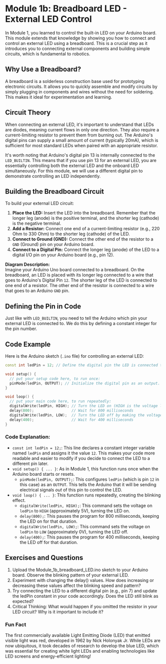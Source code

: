 # Module 1b: Breadboard LED - External LED Control

In Module 1, you learned to control the built-in LED on your Arduino board. This module extends that knowledge by showing you how to connect and control an external LED using a breadboard. This is a crucial step as it introduces you to connecting external components and building simple circuits, which is fundamental to robotics.

## Why Use a Breadboard?

A breadboard is a solderless construction base used for prototyping electronic circuits. It allows you to quickly assemble and modify circuits by simply plugging in components and wires without the need for soldering. This makes it ideal for experimentation and learning.

## Circuit Theory

When connecting an external LED, it's important to understand that LEDs are diodes, meaning current flows in only one direction. They also require a current-limiting resistor to prevent them from burning out. The Arduino's digital pins can supply a small amount of current (typically 20mA), which is sufficient for most standard LEDs when paired with an appropriate resistor.

It's worth noting that Arduino's digital pin 13 is internally connected to the `LED_BUILTIN`. This means that if you use pin 13 for an external LED, you are essentially controlling both the external LED and the onboard LED simultaneously. For this module, we will use a different digital pin to demonstrate controlling an LED independently.

## Building the Breadboard Circuit

To build your external LED circuit:

1. **Place the LED:** Insert the LED into the breadboard. Remember that the longer leg (anode) is the positive terminal, and the shorter leg (cathode) is the negative terminal.  
2. **Add a Resistor:** Connect one end of a current-limiting resistor (e.g., 220 Ohm to 330 Ohm) to the shorter leg (cathode) of the LED.  
3. **Connect to Ground (GND):** Connect the other end of the resistor to a `GND` (Ground) pin on your Arduino board.  
4. **Connect to a Digital Pin:** Connect the longer leg (anode) of the LED to a digital I/O pin on your Arduino board (e.g., pin 12).

**Diagram Description:**  
Imagine your Arduino Uno board connected to a breadboard. On the breadboard, an LED is placed with its longer leg connected to a wire that goes to Arduino's Digital Pin `12`. The shorter leg of the LED is connected to one end of a resistor. The other end of the resistor is connected to a wire that goes to an Arduino `GND` pin.

## Defining the Pin in Code

Just like with `LED_BUILTIN`, you need to tell the Arduino which pin your external LED is connected to. We do this by defining a constant integer for the pin number.

## Code Example

Here is the Arduino sketch (`.ino` file) for controlling an external LED:

```cpp
const int ledPin = 12; // Define the digital pin the LED is connected to

void setup() {  
  // put your setup code here, to run once:  
  pinMode(ledPin, OUTPUT); // Initialize the digital pin as an output.  
}

void loop() {  
  // put your main code here, to run repeatedly:  
  digitalWrite(ledPin, HIGH); // Turn the LED on (HIGH is the voltage level)  
  delay(800);                 // Wait for 800 milliseconds  
  digitalWrite(ledPin, LOW);  // Turn the LED off by making the voltage LOW  
  delay(400);                 // Wait for 400 milliseconds  
}
```

### **Code Explanation:**

- `const int ledPin = 12;`: This line declares a constant integer variable named `ledPin` and assigns it the value `12`. This makes your code more readable and easier to modify if you decide to connect the LED to a different pin later.  
- `void setup() { ... }`: As in Module 1, this function runs once when the Arduino board starts or resets.  
  - `pinMode(ledPin, OUTPUT);`: This configures `ledPin` (which is pin `12` in this case) as an `OUTPUT`. This tells the Arduino that it will be sending electrical signals *out* of this pin to control the LED.  
- `void loop() { ... }`: This function runs repeatedly, creating the blinking effect.  
  - `digitalWrite(ledPin, HIGH);`: This command sets the voltage on `ledPin` to `HIGH` (approximately 5V), turning the LED on.  
  - `delay(800);`: This pauses the program for 800 milliseconds, keeping the LED on for that duration.  
  - `digitalWrite(ledPin, LOW);`: This command sets the voltage on `ledPin` to `LOW` (approximately 0V), turning the LED off.  
  - `delay(400);`: This pauses the program for 400 milliseconds, keeping the LED off for that duration.

## **Exercises and Questions**
1. Upload the Module\_1b\_breadboard\_LED.ino sketch to your Arduino board. Observe the blinking pattern of your external LED.  
2. Experiment with changing the delay() values. How does increasing or decreasing these values affect the blinking speed and pattern?  
3. Try connecting the LED to a different digital pin (e.g., pin 7\) and update the ledPin constant in your code accordingly. Does the LED still blink as expected?  
4. Critical Thinking: What would happen if you omitted the resistor in your LED circuit? Why is it important to include it?

### Fun Fact
The first commercially available Light Emitting Diode (LED) that emitted visible light was red, developed in 1962 by Nick Holonyak Jr. While LEDs are now ubiquitous, it took decades of research to develop the blue LED, which was essential for creating white light LEDs and enabling technologies like LED screens and energy-efficient lighting!

